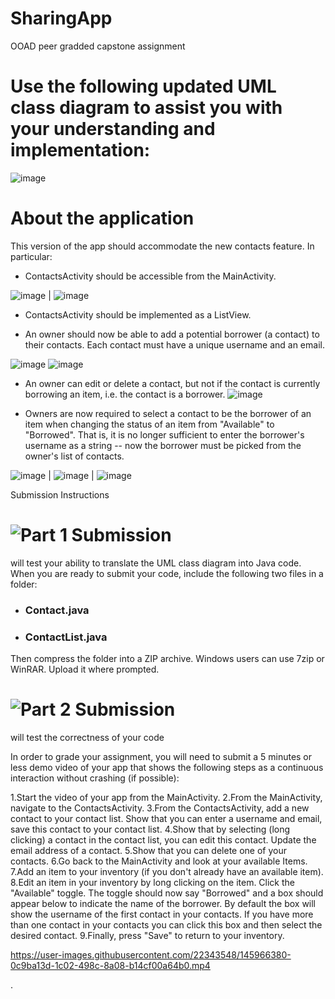 # SharingApp
OOAD peer gradded capstone assignment
# Use the following updated UML class diagram to assist you with your understanding and implementation:
![image](https://user-images.githubusercontent.com/22343548/145957237-f15527b7-9734-49b9-8ee1-389eb0ef9dfc.png)


# About the application

This version of the app should accommodate the new contacts feature. In particular:

- ContactsActivity should be accessible from the MainActivity.

 ![image](https://user-images.githubusercontent.com/22343548/145955822-1e11d7b2-e837-47c6-9ee4-0b2f67ee540d.png) | ![image](https://user-images.githubusercontent.com/22343548/145955833-2a2bf303-4910-4b09-bc2c-4f896de80a5d.png)



- ContactsActivity should be implemented as a ListView.

- An owner should now be able to add a potential borrower (a contact) to their contacts. Each contact must have a unique username and an email.

![image](https://user-images.githubusercontent.com/22343548/145955882-5203515e-7c74-49a9-bfca-a44bea4f7291.png)
![image](https://user-images.githubusercontent.com/22343548/145955890-4a8c8c86-ded7-4895-8ec2-fde437d2ef1c.png)


- An owner can edit or delete a contact, but not if the contact is currently borrowing an item, i.e. the contact is a borrower.
![image](https://user-images.githubusercontent.com/22343548/145955908-0c70e6cd-eb30-456b-ae59-616209e5b6d7.png)



- Owners are now required to select a contact to be the borrower of an item when changing the status of an item from "Available" to "Borrowed". That is, it is no longer sufficient to enter the borrower's username as a string -- now the borrower must be picked from the owner's list of contacts.

![image](https://user-images.githubusercontent.com/22343548/145955948-431b7bdb-0b0b-4cad-a76a-d3b6c9421023.png) | ![image](https://user-images.githubusercontent.com/22343548/145955971-72afb926-cb87-4bde-ac0b-4969e566353d.png) | ![image](https://user-images.githubusercontent.com/22343548/145955971-72afb926-cb87-4bde-ac0b-4969e566353d.png)

Submission Instructions

# ![Part 1 Submission](https://img.shields.io/badge/Part%201%20Submission%20-UML%20to%20code-green)
will test your ability to translate the UML class diagram into Java code. When you are ready to submit your code, include the following two files in a folder:

- ### Contact.java
- ### ContactList.java

Then compress the folder into a ZIP archive. Windows users can use 7zip or WinRAR. Upload it where prompted.

# ![Part 2 Submission](https://img.shields.io/badge/Part%202%20Submission%20-DEMO%20video-green)
will test the correctness of your code

In order to grade your assignment, you will need to submit a 5 minutes or less demo video of your app that shows the following steps as a continuous interaction without crashing (if possible):

1.Start the video of your app from the MainActivity. 
2.From the MainActivity, navigate to the ContactsActivity.
3.From the ContactsActivity, add a new contact to your contact list. Show that you can enter a username and email, save this contact to your contact list. 
4.Show that by selecting (long clicking) a contact in the contact list, you can edit this contact. Update the email address of a contact.
5.Show that you can delete one of your contacts.
6.Go back to the MainActivity and look at your available Items.
7.Add an item to your inventory (if you don't already have an available item).
8.Edit an item in your inventory by long clicking on the item. Click the "Available" toggle. The toggle should now say "Borrowed" and a box should appear below to indicate the name of the borrower. By default the box will show the username of the first contact in your contacts. If you have more than one contact in your contacts you can click this box and then select the desired contact. 
9.Finally, press "Save" to return to your inventory.



https://user-images.githubusercontent.com/22343548/145966380-0c9ba13d-1c02-498c-8a08-b14cf00a64b0.mp4


.
